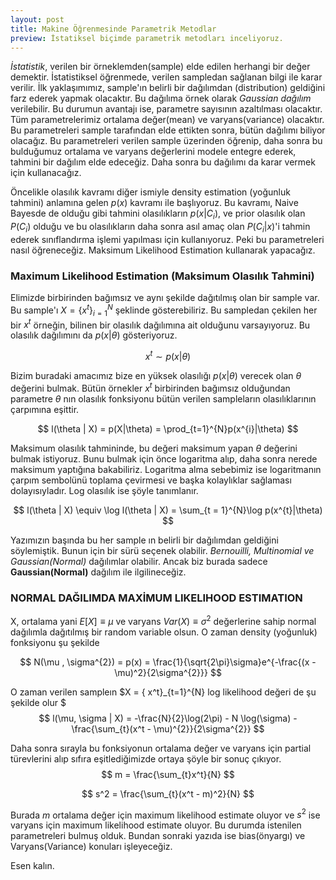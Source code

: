 ```yaml
---
layout: post
title: Makine Öğrenmesinde Parametrik Metodlar  
preview: İstatiksel biçimde parametrik metodları inceliyoruz.
---
```



*İstatistik*, verilen bir örneklemden(sample) elde edilen herhangi bir değer demektir. İstatistiksel öğrenmede, verilen sampledan sağlanan bilgi ile karar verilir. İlk yaklaşımımız, sample'ın belirli bir dağılımdan (distribution) geldiğini farz ederek yapmak olacaktır. Bu dağılıma örnek olarak *Gaussian dağılım* verilebilir. Bu durumun avantajı ise, parametre sayısının azaltılması olacaktır. Tüm parametrelerimiz ortalama değer(mean) ve varyans(variance) olacaktır. Bu parametreleri sample tarafından elde ettikten sonra, bütün dağılımı biliyor olacağız. Bu parametreleri verilen sample üzerinden öğrenip, daha sonra bu bulduğumuz ortalama ve varyans değerlerini modele entegre ederek, tahmini bir dağılım elde edeceğiz. Daha sonra bu dağılımı da karar vermek için kullanacağız. 

Öncelikle olasılık kavramı diğer ismiyle density estimation (yoğunluk tahmini) anlamına gelen $p(x)$ kavramı ile başlıyoruz. Bu kavramı, Naive Bayesde de olduğu gibi tahmini olasılıkların $p(x | C_{i})$, ve prior olasılık olan $P(C_{i})$ olduğu ve bu olasılıkların daha sonra asıl amaç olan $P(C_{i}|x)$'i tahmin ederek sınıflandırma işlemi yapılması için kullanıyoruz. Peki bu parametreleri nasıl öğreneceğiz. Maksimum Likelihood Estimation kullanarak yapacağız. 

### Maximum Likelihood Estimation (Maksimum Olasılık Tahmini)

Elimizde birbirinden bağımsız ve aynı şekilde dağıtılmış olan bir sample var. Bu sample'ı $X = \{ x^{t}\}_{i=1}^{N}$ şeklinde gösterebiliriz. Bu sampledan çekilen her bir $x^{t}$ örneğin, bilinen bir olasılık dağılımına ait olduğunu varsayıyoruz. Bu olasılık dağılımını da $p(x| \theta)$ gösteriyoruz. 

$$
x^{t} \sim p(x|\theta)
$$

Bizim buradaki amacımız bize en yüksek olasılığı $p(x|\theta)$ verecek olan $\theta$ değerini bulmak.  Bütün örnekler $x^{t}$ birbirinden bağımsız olduğundan parametre $\theta$ nın olasılık fonksiyonu bütün verilen sampleların olasılıklarının çarpımına eşittir. 

$$
l(\theta | X) = p(X|\theta) = \prod_{t=1}^{N}p(x^{i}|\theta)
$$

Maksimum olasılık tahmininde, bu değeri maksimum yapan $\theta$ değerini bulmak istiyoruz. Bunu bulmak için önce logaritma alıp, daha sonra nerede maksimum yaptığına bakabiliriz. Logaritma alma sebebimiz ise logaritmanın çarpım sembolünü toplama çevirmesi ve başka kolaylıklar sağlaması dolayısıyladır. Log olasılık ise şöyle tanımlanır. 

$$
l(\theta | X)  \equiv \log l(\theta | X) = \sum_{t = 1}^{N}\log p(x^{t}|\theta)
$$

Yazımızın başında bu her sample ın belirli bir dağılımdan geldiğini söylemiştik. Bunun için bir sürü seçenek olabilir. *Bernouilli, Multinomial ve Gaussian(Normal)* dağılımlar olabilir. Ancak biz burada sadece **Gaussian(Normal)** dağılım ile ilgilineceğiz. 

### NORMAL DAĞILIMDA MAXİMUM LIKELIHOOD ESTIMATION

X, ortalama yani $E[X] \equiv \mu$ ve varyans $Var(X) \equiv \sigma^{2}$ değerlerine sahip normal dağılımla dağıtılmış bir random variable olsun. O zaman density (yoğunluk) fonksiyonu şu şekilde

$$
N(\mu , \sigma^{2}) = p(x) = \frac{1}{\sqrt{2\pi}\sigma}e^{-\frac{(x - \mu)^2}{2\sigma^{2}}}
$$

O zaman verilen sampleın $X = \{ x^t\}_{t=1}^{N} log likelihood değeri de şu şekilde olur $ 
$$
l(\mu, \sigma | X) = -\frac{N}{2}\log(2\pi) - N \log(\sigma)  - \frac{\sum_{t}(x^t - \mu)^{2}}{2\sigma^{2}}
$$

Daha sonra sırayla bu fonksiyonun ortalama değer ve varyans için partial türevlerini alıp sıfıra eşitlediğimizde ortaya şöyle bir sonuç çıkıyor. 
$$
m = \frac{\sum_{t}x^t}{N}
$$

$$
s^2 = \frac{\sum_{t}(x^t - m)^2}{N}
$$

Burada $m$ ortalama değer için maximum likelihood estimate oluyor ve $s^2$ ise varyans için maximum likelihood estimate oluyor. Bu durumda istenilen parametreleri bulmuş olduk. Bundan sonraki yazıda ise bias(önyargı) ve Varyans(Variance) konuları işleyeceğiz.

Esen kalın.





